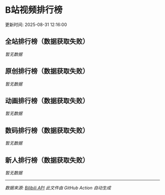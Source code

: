 # B站视频排行榜

更新时间: 2025-08-31 12:16:00

## 全站排行榜（数据获取失败）

*暂无数据*

## 原创排行榜（数据获取失败）

*暂无数据*

## 动画排行榜（数据获取失败）

*暂无数据*

## 数码排行榜（数据获取失败）

*暂无数据*

## 新人排行榜（数据获取失败）

*暂无数据*


---

*数据来源: [Bilibili API](https://api.bilibili.com/x/web-interface/ranking/v2)*
*此文件由 GitHub Action 自动生成*
